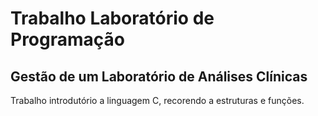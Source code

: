 ﻿# Trabalho Laboratório de Programação
## Gestão de um Laboratório de Análises Clínicas

Trabalho introdutório a linguagem C, recorendo a estruturas e funções. 

